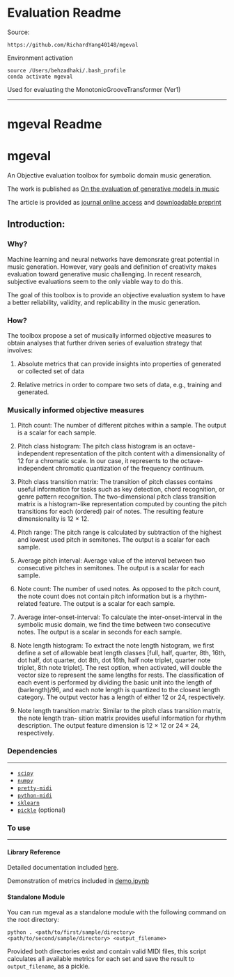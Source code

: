 # Evaluation Readme
Source:
    
    https://github.com/RichardYang40148/mgeval


Environment activation

    source /Users/behzadhaki/.bash_profile
    conda activate mgeval
    


Used for evaluating the MonotonicGrooveTransformer (Ver1)

------------
# mgeval Readme
# mgeval

An Objective evaluation toolbox for symbolic domain music generation.

The work is published as [On the evaluation of generative models in music](https://link.springer.com/article/10.1007/s00521-018-3849-7?wt_mc=Internal.Event.1.SEM.ArticleAuthorOnlineFirst&utm_source=ArticleAuthorOnlineFirst&utm_medium=email&utm_content=AA_en_06082018&ArticleAuthorOnlineFirst_20181106)

The article is provided as [journal online access](https://link.springer.com/epdf/10.1007/s00521-018-3849-7?author_access_token=Z7YxQv2K9z33nk1_XGlY9_e4RwlQNchNByi7wbcMAY5M_T6iwDlmVavmHfG20IIuk492IRWVj17BK1zhOxg5HA5fo8df4mI0b3U1YbTvprNarTF7BunHbKBquKplW2anwIy_TzUtUKq8g6tZzhCUzQ%3D%3D) and [downloadable preprint](http://www.musicinformatics.gatech.edu/wp-content_nondefault/uploads/2018/11/postprint.pdf)

## Introduction:

### Why?
Machine learning and neural networks have demonsrate great potential in music generation. However, vary goals and definition of creativity makes evaluation toward generative music challenging. In recent research, subjective evaluations seem to the only viable way to do this.

The goal of this toolbox is to provide an objective evaluation system to have a better reliability, validity, and replicability in the music generation.

### How?

The toolbox propose a set of musically informed objective measures to obtain analyses that further driven series of evaluation strategy that involves:

1. Absolute metrics that can provide insights into properties of generated or collected set of data
 
2. Relative metrics in order to compare two sets of data, e.g., training and generated.

### Musically informed objective measures

1. Pitch count: The number of different pitches within a sample. The output is a scalar for each sample.
2. Pitch class histogram: The pitch class histogram is an octave-independent representation of the pitch content with a dimensionality of 12 for a chromatic scale. In our case, it represents to the octave-independent chromatic quantization of the frequency continuum.
3. Pitch class transition matrix: The transition of pitch classes contains useful information for tasks such as key detection, chord recognition, or genre pattern recognition. The two-dimensional pitch class transition matrix is a histogram-like representation computed by counting the pitch transitions for each (ordered) pair of notes. The resulting feature dimensionality is 12 × 12.
4. Pitch range: The pitch range is calculated by subtraction of the highest and lowest used pitch in semitones. The output is a scalar for each sample.
5. Average pitch interval: Average value of the interval between two consecutive pitches in semitones. The output is a scalar for each sample.

1. Note count: The number of used notes. As opposed to the pitch count, the note count does not contain pitch information but is a rhythm-related feature. The output is a scalar for each sample.
2. Average inter-onset-interval: To calculate the inter-onset-interval in the symbolic music domain, we find the time between two consecutive notes. The output is a scalar in seconds for each sample.
3. Note length histogram: To extract the note length histogram, we first define a set of allowable beat length classes [full, half, quarter, 8th, 16th, dot half, dot quarter, dot 8th, dot 16th, half note triplet, quarter note triplet, 8th note triplet]. The rest option, when activated, will double the vector size to represent the same lengths for rests. The classification of each event is performed by dividing the basic unit into the length of (barlength)/96, and each note length is quantized to the closest length category. The output vector has a length of either 12 or 24, respectively.
4. Note length transition matrix: Similar to the pitch class transition matrix, the note length tran- sition matrix provides useful information for rhythm description. The output feature dimension is 12 × 12 or 24 × 24, respectively.

### Dependencies
---
 * [`scipy`](http://www.scipy.org/)
 * [`numpy`](http://www.numpy.org)
 * [`pretty-midi`](https://github.com/craffel/pretty-midi)
 * [`python-midi`](https://github.com/vishnubob/python-midi)
 * [`sklearn`](https://scikit-learn.org/stable/)
 * [`pickle`](https://docs.python.org/3/library/pickle.html) (optional)

### To use
---

#### Library Reference

Detailed documentation included [here](https://github.com/RichardYang40148/mgeval/blob/master/mgeval/documentation.md).

Demonstration of metrics included in [demo.ipynb](https://github.com/RichardYang40148/mgeval/commits?author=RichardYang40148)

#### Standalone Module

You can run mgeval as a standalone module with the following command on the root directory:

```shell
python . <path/to/first/sample/directory> <path/to/second/sample/directory> <output_filename>
```

Provided both directories exist and contain valid MIDI files, this script calculates all available metrics for each set and save the result to `output_filename`, as a pickle.
